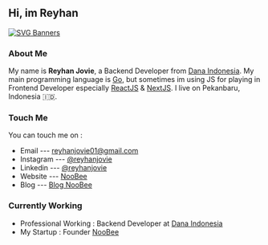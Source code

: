 ## Hi, im Reyhan 

<!--
**achimonchi/achimonchi** is a ✨ _special_ ✨ repository because its `README.md` (this file) appears on your GitHub profile.

Here are some ideas to get you started:

- 🔭 I’m currently working on ...
- 🌱 I’m currently learning ...
- 👯 I’m looking to collaborate on ...
- 🤔 I’m looking for help with ...
- 💬 Ask me about ...
- 📫 How to reach me: ...
- 😄 Pronouns: ...
- ⚡ Fun fact: ...
-->
[![SVG Banners](https://svg-banners.vercel.app/api?type=origin&text1=Keep%20Learning&text2=💖%20Open%20Source&width=800&height=400)](https://github.com/Akshay090/svg-banners)

### About Me
My name is **Reyhan Jovie**, a Backend Developer from [Dana Indonesia](https://www.dana.id). My main programming language is [Go](https://golang.org), but sometimes im using JS for playing in Frontend Developer especially [ReactJS](https://reactjs.org/) & [NextJS](https://nextjs.org/). I live on Pekanbaru, Indonesia 🇮🇩.

### Touch Me
You can touch me on :
- Email --- reyhanjovie01@gmail.com
- Instagram --- [@reyhanjovie](https://instagram.com/reyhanjovie)
- Linkedin --- [@reyhanjovie](https://www.linkedin.com/in/reyhanjovie)
- Website --- [NooBee](https://www.noobee.id)
- Blog --- [Blog NooBee](https://blog.noobee.id)

### Currently Working
- Professional Working : Backend Developer at [Dana Indonesia](https://www.dana.id)
- My Startup : Founder [NooBee](https://www.noobee.id) 

<!-- If you're using "master" as default branch -->
<!-- ![Metrics](https://github.com/achimonchi/achimonchi/blob/master/github-metrics.svg) -->
<!-- If you're using "main" as default branch -->
<!-- ![Metrics](https://github.com/achimonchi/achimonchi/blob/main/github-metrics.svg) -->
<!-- If you're using the "columns" display mode -->
<!-- <img src="https://github.com/achimonchi/achimonchi/blob/master/github-metrics.svg" alt="Metrics" width="100%"> -->
